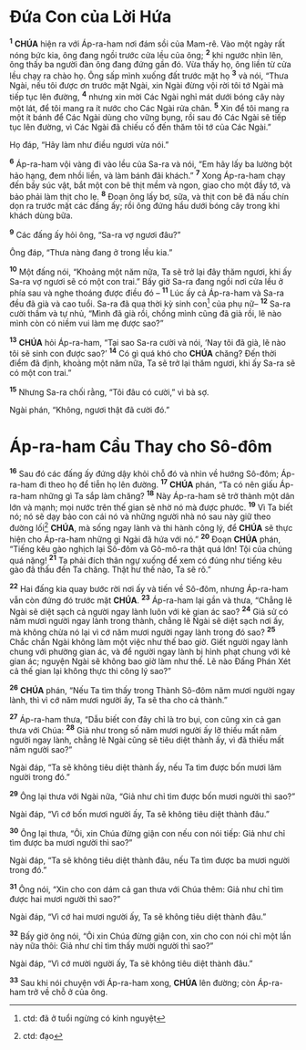 # Đứa Con của Lời Hứa

<sup><b>1</b></sup> **CHÚA** hiện ra với Áp-ra-ham nơi đám sồi của Mam-rê. Vào một ngày rất nóng bức kia, ông đang ngồi trước cửa lều của ông; <sup><b>2</b></sup> khi ngước nhìn lên, ông thấy ba người đàn ông đang đứng gần đó. Vừa thấy họ, ông liền từ cửa lều chạy ra chào họ. Ông sấp mình xuống đất trước mặt họ <sup><b>3</b></sup> và nói, “Thưa Ngài, nếu tôi được ơn trước mặt Ngài, xin Ngài đừng vội rời tôi tớ Ngài mà tiếp tục lên đường, <sup><b>4</b></sup> nhưng xin mời Các Ngài nghỉ mát dưới bóng cây này một lát, để tôi mang ra ít nước cho Các Ngài rửa chân. <sup><b>5</b></sup> Xin để tôi mang ra một ít bánh để Các Ngài dùng cho vững bụng, rồi sau đó Các Ngài sẽ tiếp tục lên đường, vì Các Ngài đã chiếu cố đến thăm tôi tớ của Các Ngài.”

Họ đáp, “Hãy làm như điều ngươi vừa nói.”

<sup><b>6</b></sup> Áp-ra-ham vội vàng đi vào lều của Sa-ra và nói, “Em hãy lấy ba lường bột hảo hạng, đem nhồi liền, và làm bánh đãi khách.” <sup><b>7</b></sup> Xong Áp-ra-ham chạy đến bầy súc vật, bắt một con bê thịt mềm và ngon, giao cho một đầy tớ, và bảo phải làm thịt cho lẹ. <sup><b>8</b></sup> Đoạn ông lấy bơ, sữa, và thịt con bê đã nấu chín dọn ra trước mặt các đấng ấy; rồi ông đứng hầu dưới bóng cây trong khi khách dùng bữa.

<sup><b>9</b></sup> Các đấng ấy hỏi ông, “Sa-ra vợ ngươi đâu?”

Ông đáp, “Thưa nàng đang ở trong lều kia.”

<sup><b>10</b></sup> Một đấng nói, “Khoảng một năm nữa, Ta sẽ trở lại đây thăm ngươi, khi ấy Sa-ra vợ ngươi sẽ có một con trai.” Bấy giờ Sa-ra đang ngồi nơi cửa lều ở phía sau và nghe thoáng được điều đó – <sup><b>11</b></sup> Lúc ấy cả Áp-ra-ham và Sa-ra đều đã già và cao tuổi. Sa-ra đã qua thời kỳ sinh con[^1-9a5d4eeb-d14a-4907-9f9b-440ad3404581] của phụ nữ– <sup><b>12</b></sup> Sa-ra cười thầm và tự nhủ, “Mình đã già rồi, chồng mình cũng đã già rồi, lẽ nào mình còn có niềm vui làm mẹ được sao?”

<sup><b>13</b></sup> **CHÚA** hỏi Áp-ra-ham, “Tại sao Sa-ra cười và nói, ‘Nay tôi đã già, lẽ nào tôi sẽ sinh con được sao?’ <sup><b>14</b></sup> Có gì quá khó cho **CHÚA** chăng? Đến thời điểm đã định, khoảng một năm nữa, Ta sẽ trở lại thăm ngươi, khi ấy Sa-ra sẽ có một con trai.”

<sup><b>15</b></sup> Nhưng Sa-ra chối rằng, “Tôi đâu có cười,” vì bà sợ.

Ngài phán, “Không, ngươi thật đã cười đó.”

# Áp-ra-ham Cầu Thay cho Sô-đôm

<sup><b>16</b></sup> Sau đó các đấng ấy đứng dậy khỏi chỗ đó và nhìn về hướng Sô-đôm; Áp-ra-ham đi theo họ để tiễn họ lên đường. <sup><b>17</b></sup> **CHÚA** phán, “Ta có nên giấu Áp-ra-ham những gì Ta sắp làm chăng? <sup><b>18</b></sup> Này Áp-ra-ham sẽ trở thành một dân lớn và mạnh; mọi nước trên thế gian sẽ nhờ nó mà được phước. <sup><b>19</b></sup> Vì Ta biết nó; nó sẽ dạy bảo con cái nó và những người nhà nó sau này giữ theo đường lối[^2-9a5d4eeb-d14a-4907-9f9b-440ad3404581] **CHÚA**, mà sống ngay lành và thi hành công lý, để **CHÚA** sẽ thực hiện cho Áp-ra-ham những gì Ngài đã hứa với nó.” <sup><b>20</b></sup> Đoạn **CHÚA** phán, “Tiếng kêu gào nghịch lại Sô-đôm và Gô-mô-ra thật quá lớn! Tội của chúng quá nặng! <sup><b>21</b></sup> Ta phải đích thân ngự xuống để xem có đúng như tiếng kêu gào đã thấu đến Ta chăng. Thật hư thế nào, Ta sẽ rõ.”

<sup><b>22</b></sup> Hai đấng kia quay bước rời nơi ấy và tiến về Sô-đôm, nhưng Áp-ra-ham vẫn còn đứng đó trước mặt **CHÚA**. <sup><b>23</b></sup> Áp-ra-ham lại gần và thưa, “Chẳng lẽ Ngài sẽ diệt sạch cả người ngay lành luôn với kẻ gian ác sao? <sup><b>24</b></sup> Giả sử có năm mươi người ngay lành trong thành, chẳng lẽ Ngài sẽ diệt sạch nơi ấy, mà không chừa nó lại vì cớ năm mươi người ngay lành trong đó sao? <sup><b>25</b></sup> Chắc chắn Ngài không làm một việc như thế bao giờ. Giết người ngay lành chung với phường gian ác, và để người ngay lành bị hình phạt chung với kẻ gian ác; nguyện Ngài sẽ không bao giờ làm như thế. Lẽ nào Đấng Phán Xét cả thế gian lại không thực thi công lý sao?”

<sup><b>26</b></sup> **CHÚA** phán, “Nếu Ta tìm thấy trong Thành Sô-đôm năm mươi người ngay lành, thì vì cớ năm mươi người ấy, Ta sẽ tha cho cả thành.”

<sup><b>27</b></sup> Áp-ra-ham thưa, “Dẫu biết con đây chỉ là tro bụi, con cũng xin cả gan thưa với Chúa: <sup><b>28</b></sup> Giả như trong số năm mươi người ấy lỡ thiếu mất năm người ngay lành, chẳng lẽ Ngài cũng sẽ tiêu diệt thành ấy, vì đã thiếu mất năm người sao?”

Ngài đáp, “Ta sẽ không tiêu diệt thành ấy, nếu Ta tìm được bốn mươi lăm người trong đó.”

<sup><b>29</b></sup> Ông lại thưa với Ngài nữa, “Giả như chỉ tìm được bốn mươi người thì sao?”

Ngài đáp, “Vì cớ bốn mươi người ấy, Ta sẽ không tiêu diệt thành đâu.”

<sup><b>30</b></sup> Ông lại thưa, “Ôi, xin Chúa đừng giận con nếu con nói tiếp: Giả như chỉ tìm được ba mươi người thì sao?”

Ngài đáp, “Ta sẽ không tiêu diệt thành đâu, nếu Ta tìm được ba mươi người trong đó.”

<sup><b>31</b></sup> Ông nói, “Xin cho con dám cả gan thưa với Chúa thêm: Giả như chỉ tìm được hai mươi người thì sao?”

Ngài đáp, “Vì cớ hai mươi người ấy, Ta sẽ không tiêu diệt thành đâu.”

<sup><b>32</b></sup> Bấy giờ ông nói, “Ôi xin Chúa đừng giận con, xin cho con nói chỉ một lần này nữa thôi: Giả như chỉ tìm thấy mười người thì sao?”

Ngài đáp, “Vì cớ mười người ấy, Ta sẽ không tiêu diệt thành đâu.”

<sup><b>33</b></sup> Sau khi nói chuyện với Áp-ra-ham xong, **CHÚA** lên đường; còn Áp-ra-ham trở về chỗ ở của ông.

[^1-9a5d4eeb-d14a-4907-9f9b-440ad3404581]: ctd: đã ở tuổi ngừng có kinh nguyệt

[^2-9a5d4eeb-d14a-4907-9f9b-440ad3404581]: ctd: đạo
